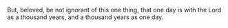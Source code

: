 But, beloved, be not ignorant of this one thing, that one day is with the Lord as a thousand years, and a thousand years as one day.
